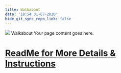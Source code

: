 ```yaml
---
title: Walkabout
date: '18:54 31-07-2020'
hide_git_sync_repo_link: false
---
```


![](https://files.arborvista.org/images/walkabout1.jpg) 
Walkabout   Your page content goes here.

# [ReadMe for More Details & Instructions](https://drive.google.com/file/d/1OF4IQcMXScdGDB6CMM7oRj4jXiO07DXr/view?usp=sharing)
